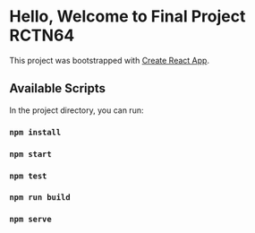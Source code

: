# Hello, Welcome to Final Project RCTN64

This project was bootstrapped with [Create React App](https://github.com/facebook/create-react-app).

## Available Scripts

In the project directory, you can run:

### `npm install`

### `npm start`

### `npm test`

### `npm run build`

### `npm serve`
